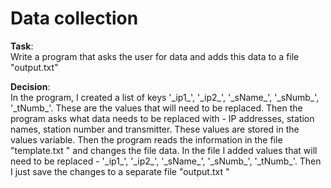 # Data collection

<p><strong>Task</strong>:<br />Write a program that asks the user for data and adds this data to a file "output.txt"</p>
<p><strong>Decision</strong>:<br />In the program, I created a list of keys '_ip1_', '_ip2_', '_sName_', '_sNumb_', '_tNumb_'. These are the values that will need to be replaced. Then the program asks what data needs to be replaced with - IP addresses, station names, station number and transmitter. These values are stored in the values variable. Then the program reads the information in the file "template.txt " and changes the file data. In the file I added values that will need to be replaced - '_ip1_', '_ip2_', '_sName_', '_sNumb_', '_tNumb_'. Then I just save the changes to a separate file "output.txt "</p>